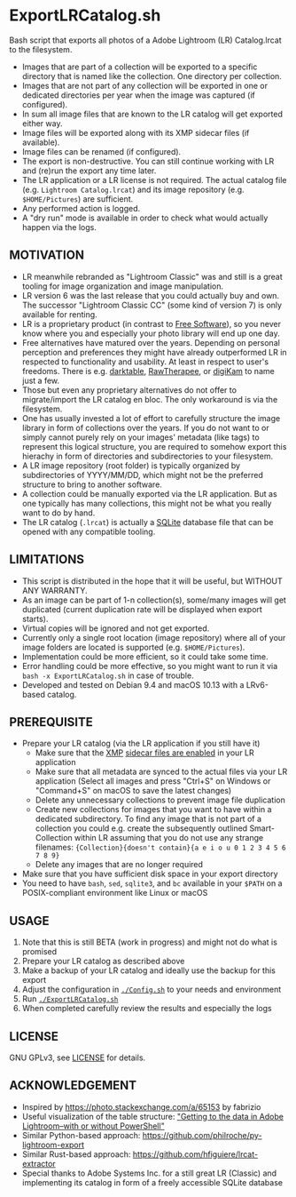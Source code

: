 # ExportLRCatalog.sh
Bash script that exports all photos of a Adobe Lightroom (LR) Catalog.lrcat to the filesystem.

* Images that are part of a collection will be exported to a specific directory that is named like the collection. One directory per collection.
* Images that are not part of any collection will be exported in one or dedicated directories per year when the image was captured (if configured).
* In sum all image files that are known to the LR catalog will get exported either way.
* Image files will be exported along with its XMP sidecar files (if available).
* Image files can be renamed (if configured).
* The export is non-destructive. You can still continue working with LR and (re)run the export any time later.
* The LR application or a LR license is not required. The actual catalog file (e.g. `Lightroom Catalog.lrcat`) and its image repository (e.g. `$HOME/Pictures`) are sufficient.
* Any performed action is logged.
* A "dry run" mode is available in order to check what would actually happen via the logs.

## MOTIVATION
* LR meanwhile rebranded as "Lightroom Classic" was and still is a great tooling for image organization and image manipulation.
* LR version 6 was the last release that you could actually buy and own. The successor "Lightroom Classic CC" (some kind of version 7) is only available for renting.
* LR is a proprietary product (in contrast to [Free Software](https://en.wikipedia.org/wiki/Free_software)), so you never know where you and especially your photo library will end up one day.
* Free alternatives have matured over the years. Depending on personal perception and preferences they might have already outperformed LR in respected to functionality and usability. At least in respect to user's freedoms. There is e.g. [darktable](https://www.darktable.org/), [RawTherapee](http://rawtherapee.com/), or [digiKam](https://www.digikam.org/) to name just a few.
* Those but even any proprietary alternatives do not offer to migrate/import the LR catalog en bloc. The only workaround is via the filesystem.
* One has usually invested a lot of effort to carefully structure the image library in form of collections over the years. If you do not want to or simply cannot purely rely on your images' metadata (like tags) to represent this logical structure, you are required to somehow export this hierachy in form of directories and subdirectories to your filesystem.
* A LR image repository (root folder) is typically organized by subdirectories of YYYY/MM/DD, which might not be the preferred structure to bring to another software.
* A collection could be manually exported via the LR application. But as one typically has many collections, this might not be what you really want to do by hand.
* The LR catalog (`.lrcat`) is actually a [SQLite](https://sqlite.org/) database file that can be opened with any compatible tooling.

## LIMITATIONS
* This script is distributed in the hope that it will be useful, but WITHOUT ANY WARRANTY.
* As an image can be part of 1-n collection(s), some/many images will get duplicated (current duplication rate will be displayed when export starts).
* Virtual copies will be ignored and not get exported.
* Currently only a single root location (image repository) where all of your image folders are located is supported (e.g. `$HOME/Pictures`).
* Implementation could be more efficient, so it could take some time.
* Error handling could be more effective, so you might want to run it via `bash -x ExportLRCatalog.sh` in case of trouble.
* Developed and tested on Debian 9.4 and macOS 10.13 with a LRv6-based catalog.

## PREREQUISITE
* Prepare your LR catalog (via the LR application if you still have it)
  * Make sure that the [XMP](https://www.adobe.com/products/xmp.html) [sidecar files are enabled](https://helpx.adobe.com/lightroom/help/metadata-basics-actions.html) in your LR application
  * Make sure that all metadata are synced to the actual files via your LR application (Select all images and press "Ctrl+S" on Windows or "Command+S" on macOS to save the latest changes)
  * Delete any unnecessary collections to prevent image file duplication
  * Create new collections for images that you want to have within a dedicated subdirectory. To find any image that is not part of a collection you could e.g. create the subsequently outlined Smart-Collection within LR assuming that you do not use any strange filenames:
           `{Collection}{doesn't contain}{a e i o u 0 1 2 3 4 5 6 7 8 9}`
  * Delete any images that are no longer required
* Make sure that you have sufficient disk space in your export directory
* You need to have `bash`, `sed`, `sqlite3`, and `bc` available in your `$PATH` on a POSIX-compliant environment like Linux or macOS

## USAGE
1. Note that this is still BETA (work in progress) and might not do what is promised
1. Prepare your LR catalog as described above
1. Make a backup of your LR catalog and ideally use the backup for this export
1. Adjust the configuration in [`./Config.sh`](Config.sh) to your needs and environment
1. Run [`./ExportLRCatalog.sh`](ExportLRCatalog.sh)
1. When completed carefully review the results and especially the logs

## LICENSE
GNU GPLv3, see [LICENSE](LICENSE) for details.

## ACKNOWLEDGEMENT
* Inspired by https://photo.stackexchange.com/a/65153 by fabrizio
* Useful visualization of the table structure: ["Getting to the data in Adobe Lightroom–with or without PowerShell"](https://jamesone111.wordpress.com/2012/08/09/getting-to-the-data-in-adobe-lightroomwith-or-without-powershell/)
* Similar Python-based approach: https://github.com/philroche/py-lightroom-export
* Similar Rust-based approach: https://github.com/hfiguiere/lrcat-extractor
* Special thanks to Adobe Systems Inc. for a still great LR (Classic) and implementing its catalog in form of a freely accessible SQLite database
